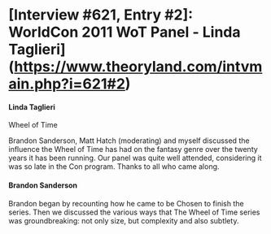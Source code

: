 # [Interview #621, Entry #2]: WorldCon 2011 WoT Panel - Linda Taglieri](https://www.theoryland.com/intvmain.php?i=621#2)

#### Linda Taglieri

Wheel of Time

Brandon Sanderson, Matt Hatch (moderating) and myself discussed the influence the Wheel of Time has had on the fantasy genre over the twenty years it has been running. Our panel was quite well attended, considering it was so late in the Con program. Thanks to all who came along.

#### Brandon Sanderson

Brandon began by recounting how he came to be Chosen to finish the series. Then we discussed the various ways that The Wheel of Time series was groundbreaking: not only size, but complexity and also subtlety.

